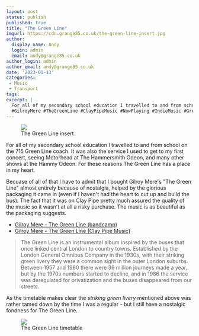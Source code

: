 ```yaml
---
layout: post
status: publish
published: true
title: "The Green Line"
imgurl: https://cdn.grange85.co.uk/the-green-line-insert.jpg
author:
  display_name: Andy
  login: admin
  email: andy@grange85.co.uk
author_login: admin
author_email: andy@grange85.co.uk
date: '2023-01-13'
categories:
 - Music
 - Transport
tags:
excerpt: |
  For all of my secondary school education I travelled to and from school on the 715 Green Line coach. It was also the service I used to get to my first concert, seeing Motorhead at The Hammersmith Odeon - for these reasons The Green Line has a place in my heart.
  #GilroyMere #TheGreenLine #ClayPipeMusic #NowPlaying #IndieMusic #GreenLine #LondonTransport
---
```

<figure class="aligncenter"><img src="https://cdn.grange85.co.uk/the-green-line-insert.jpg" class="img-responsive" /><figcaption>The Green Line insert</figcaption></figure>

For all of my secondary school education I travelled to and from school on the 715 Green Line coach. It was also the service I used to get to my first concert, seeing Motorhead at The Hammersmith Odeon, and many other shows at the Hammy Odeon. For these reasons The Green Line has a place in my heart.

Becuase of all of that I have to admit that I bought Gilroy Mere's "The Green Line" almost entirely because of nostalgia, helped by the glorious  packaging it came in (even if I haven't had the heart to cut up and build the bus). The fact that it was on Clay Pipe pretty much assured the quality of the music so it wasn't at all a risky purchase. The music is as beautiful as the packaging suggests.

- [Gilroy Mere - The Green Line (bandcamp)](https://gilroymere.bandcamp.com/album/the-green-line)
- [Gilroy Mere - The Green Line (Clay Pipe Music)](http://www.claypipemusic.co.uk/2017/08/gilroy-mere-green-line.html)

>  The Green Line is an instrumental album inspired by the buses that once linked central London to country towns. Established by the London General Omnibus Company in the 1930s, with their striking green livery they were a common sight in the outer London suburbs. Between 1957 and 1960 there were 36 million journeys made a year, but by the 1970s  numbers started to decline, and in 1986 the service was deregulated for privatization and the buses disappeared from our streets.

As the timetable makes clear the _striking green livery_ mentioned above was rather tamed down by the time I was a regular - but I still have a nostalgic fondness for The Green Line.
<figure class="aligncenter"><img src="https://cdn.grange85.co.uk/green-line-1977.jpg" class="img-responsive" /><figcaption>The Green Line timetable</figcaption></figure>
